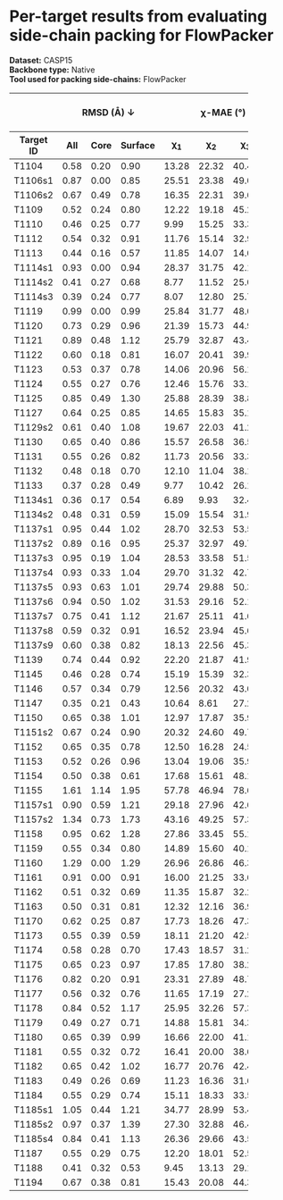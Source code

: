 # Per-target results from evaluating side-chain packing for FlowPacker

**Dataset:** CASP15  
**Backbone type:** Native  
**Tool used for packing side-chains:** FlowPacker  
<table style="width:85%;">
  <thead>
    <tr>
      <th></th>
      <th colspan="3"><strong>RMSD (Å) ↓</strong></th>
      <th colspan="4"><strong>&chi;-MAE (°) ↓</strong></th>
      <th><strong>RR (%) ↑</strong></th>
      <th colspan="3"><strong>Steric Clashes (#) ↓</strong></th>
    </tr>
    <tr>
      <th><strong>Target ID</strong></th>
      <th><strong>All</strong></th>
      <th><strong>Core</strong></th>
      <th><strong>Surface</strong></th>
      <th>&chi;<sub>1</sub></th>
      <th>&chi;<sub>2</sub></th>
      <th>&chi;<sub>3</sub></th>
      <th>&chi;<sub>4</sub></th>
      <th>&chi;<sub>1-4</sub></th>
      <th>100%</th>
      <th>90%</th>
      <th>80%</th>
    </tr>
  </thead>
  <tbody>
    <tr>
      <td>T1104</td>
      <td>0.58</td>
      <td>0.20</td>
      <td>0.90</td>
      <td>13.28</td>
      <td>22.32</td>
      <td>40.42</td>
      <td>74.23</td>
      <td>67.4</td>
      <td>25.0</td>
      <td>3.0</td>
      <td>0.0</td>
    </tr>
    <tr>
      <td>T1106s1</td>
      <td>0.87</td>
      <td>0.00</td>
      <td>0.85</td>
      <td>25.51</td>
      <td>23.38</td>
      <td>49.02</td>
      <td>56.19</td>
      <td>64.5</td>
      <td>6.0</td>
      <td>0.0</td>
      <td>0.0</td>
    </tr>
    <tr>
      <td>T1106s2</td>
      <td>0.67</td>
      <td>0.49</td>
      <td>0.78</td>
      <td>16.35</td>
      <td>22.31</td>
      <td>39.61</td>
      <td>60.87</td>
      <td>64.9</td>
      <td>27.0</td>
      <td>5.0</td>
      <td>0.0</td>
    </tr>
    <tr>
      <td>T1109</td>
      <td>0.52</td>
      <td>0.24</td>
      <td>0.80</td>
      <td>12.22</td>
      <td>19.18</td>
      <td>45.21</td>
      <td>61.88</td>
      <td>76.0</td>
      <td>65.0</td>
      <td>10.0</td>
      <td>1.0</td>
    </tr>
    <tr>
      <td>T1110</td>
      <td>0.46</td>
      <td>0.25</td>
      <td>0.77</td>
      <td>9.99</td>
      <td>15.25</td>
      <td>33.34</td>
      <td>39.87</td>
      <td>80.8</td>
      <td>68.0</td>
      <td>16.0</td>
      <td>5.0</td>
    </tr>
    <tr>
      <td>T1112</td>
      <td>0.54</td>
      <td>0.32</td>
      <td>0.91</td>
      <td>11.76</td>
      <td>15.14</td>
      <td>32.92</td>
      <td>50.90</td>
      <td>76.3</td>
      <td>135.0</td>
      <td>16.0</td>
      <td>2.0</td>
    </tr>
    <tr>
      <td>T1113</td>
      <td>0.44</td>
      <td>0.16</td>
      <td>0.57</td>
      <td>11.85</td>
      <td>14.07</td>
      <td>14.04</td>
      <td>27.33</td>
      <td>80.0</td>
      <td>53.0</td>
      <td>2.0</td>
      <td>0.0</td>
    </tr>
    <tr>
      <td>T1114s1</td>
      <td>0.93</td>
      <td>0.00</td>
      <td>0.94</td>
      <td>28.37</td>
      <td>31.75</td>
      <td>42.15</td>
      <td>69.57</td>
      <td>54.0</td>
      <td>14.0</td>
      <td>2.0</td>
      <td>0.0</td>
    </tr>
    <tr>
      <td>T1114s2</td>
      <td>0.41</td>
      <td>0.27</td>
      <td>0.68</td>
      <td>8.77</td>
      <td>11.52</td>
      <td>25.02</td>
      <td>45.00</td>
      <td>81.2</td>
      <td>160.0</td>
      <td>18.0</td>
      <td>2.0</td>
    </tr>
    <tr>
      <td>T1114s3</td>
      <td>0.39</td>
      <td>0.24</td>
      <td>0.77</td>
      <td>8.07</td>
      <td>12.80</td>
      <td>25.71</td>
      <td>50.85</td>
      <td>85.4</td>
      <td>407.0</td>
      <td>76.0</td>
      <td>19.0</td>
    </tr>
    <tr>
      <td>T1119</td>
      <td>0.99</td>
      <td>0.00</td>
      <td>0.99</td>
      <td>25.84</td>
      <td>31.77</td>
      <td>48.01</td>
      <td>50.46</td>
      <td>47.5</td>
      <td>2.0</td>
      <td>0.0</td>
      <td>0.0</td>
    </tr>
    <tr>
      <td>T1120</td>
      <td>0.73</td>
      <td>0.29</td>
      <td>0.96</td>
      <td>21.39</td>
      <td>15.73</td>
      <td>44.94</td>
      <td>50.19</td>
      <td>64.5</td>
      <td>43.0</td>
      <td>6.0</td>
      <td>0.0</td>
    </tr>
    <tr>
      <td>T1121</td>
      <td>0.89</td>
      <td>0.48</td>
      <td>1.12</td>
      <td>25.79</td>
      <td>32.87</td>
      <td>43.46</td>
      <td>63.43</td>
      <td>55.0</td>
      <td>85.0</td>
      <td>16.0</td>
      <td>5.0</td>
    </tr>
    <tr>
      <td>T1122</td>
      <td>0.60</td>
      <td>0.18</td>
      <td>0.81</td>
      <td>16.07</td>
      <td>20.41</td>
      <td>39.94</td>
      <td>50.82</td>
      <td>73.3</td>
      <td>48.0</td>
      <td>3.0</td>
      <td>2.0</td>
    </tr>
    <tr>
      <td>T1123</td>
      <td>0.53</td>
      <td>0.37</td>
      <td>0.78</td>
      <td>14.06</td>
      <td>20.96</td>
      <td>56.11</td>
      <td>52.16</td>
      <td>70.5</td>
      <td>104.0</td>
      <td>14.0</td>
      <td>4.0</td>
    </tr>
    <tr>
      <td>T1124</td>
      <td>0.55</td>
      <td>0.27</td>
      <td>0.76</td>
      <td>12.46</td>
      <td>15.76</td>
      <td>33.12</td>
      <td>40.26</td>
      <td>78.8</td>
      <td>103.0</td>
      <td>9.0</td>
      <td>3.0</td>
    </tr>
    <tr>
      <td>T1125</td>
      <td>0.85</td>
      <td>0.49</td>
      <td>1.30</td>
      <td>25.88</td>
      <td>28.39</td>
      <td>38.86</td>
      <td>53.46</td>
      <td>48.2</td>
      <td>266.0</td>
      <td>44.0</td>
      <td>11.0</td>
    </tr>
    <tr>
      <td>T1127</td>
      <td>0.64</td>
      <td>0.25</td>
      <td>0.85</td>
      <td>14.65</td>
      <td>15.83</td>
      <td>35.16</td>
      <td>47.99</td>
      <td>74.0</td>
      <td>71.0</td>
      <td>10.0</td>
      <td>3.0</td>
    </tr>
    <tr>
      <td>T1129s2</td>
      <td>0.61</td>
      <td>0.40</td>
      <td>1.08</td>
      <td>19.67</td>
      <td>22.03</td>
      <td>41.27</td>
      <td>61.14</td>
      <td>66.2</td>
      <td>248.0</td>
      <td>27.0</td>
      <td>3.0</td>
    </tr>
    <tr>
      <td>T1130</td>
      <td>0.65</td>
      <td>0.40</td>
      <td>0.86</td>
      <td>15.57</td>
      <td>26.58</td>
      <td>36.57</td>
      <td>76.53</td>
      <td>63.6</td>
      <td>48.0</td>
      <td>8.0</td>
      <td>0.0</td>
    </tr>
    <tr>
      <td>T1131</td>
      <td>0.55</td>
      <td>0.26</td>
      <td>0.82</td>
      <td>11.73</td>
      <td>20.56</td>
      <td>33.37</td>
      <td>45.26</td>
      <td>74.8</td>
      <td>66.0</td>
      <td>17.0</td>
      <td>7.0</td>
    </tr>
    <tr>
      <td>T1132</td>
      <td>0.48</td>
      <td>0.18</td>
      <td>0.70</td>
      <td>12.10</td>
      <td>11.04</td>
      <td>38.19</td>
      <td>38.73</td>
      <td>78.0</td>
      <td>26.0</td>
      <td>5.0</td>
      <td>1.0</td>
    </tr>
    <tr>
      <td>T1133</td>
      <td>0.37</td>
      <td>0.28</td>
      <td>0.49</td>
      <td>9.77</td>
      <td>10.42</td>
      <td>26.12</td>
      <td>44.35</td>
      <td>83.9</td>
      <td>153.0</td>
      <td>18.0</td>
      <td>3.0</td>
    </tr>
    <tr>
      <td>T1134s1</td>
      <td>0.36</td>
      <td>0.17</td>
      <td>0.54</td>
      <td>6.89</td>
      <td>9.93</td>
      <td>32.45</td>
      <td>40.64</td>
      <td>79.6</td>
      <td>27.0</td>
      <td>3.0</td>
      <td>0.0</td>
    </tr>
    <tr>
      <td>T1134s2</td>
      <td>0.48</td>
      <td>0.31</td>
      <td>0.59</td>
      <td>15.09</td>
      <td>15.54</td>
      <td>31.96</td>
      <td>41.95</td>
      <td>73.5</td>
      <td>61.0</td>
      <td>8.0</td>
      <td>3.0</td>
    </tr>
    <tr>
      <td>T1137s1</td>
      <td>0.95</td>
      <td>0.44</td>
      <td>1.02</td>
      <td>28.70</td>
      <td>32.53</td>
      <td>53.57</td>
      <td>67.44</td>
      <td>54.1</td>
      <td>97.0</td>
      <td>8.0</td>
      <td>1.0</td>
    </tr>
    <tr>
      <td>T1137s2</td>
      <td>0.89</td>
      <td>0.16</td>
      <td>0.95</td>
      <td>25.37</td>
      <td>32.97</td>
      <td>49.70</td>
      <td>61.53</td>
      <td>56.9</td>
      <td>69.0</td>
      <td>9.0</td>
      <td>1.0</td>
    </tr>
    <tr>
      <td>T1137s3</td>
      <td>0.95</td>
      <td>0.19</td>
      <td>1.04</td>
      <td>28.53</td>
      <td>33.58</td>
      <td>51.52</td>
      <td>69.63</td>
      <td>51.9</td>
      <td>57.0</td>
      <td>2.0</td>
      <td>0.0</td>
    </tr>
    <tr>
      <td>T1137s4</td>
      <td>0.93</td>
      <td>0.33</td>
      <td>1.04</td>
      <td>29.70</td>
      <td>31.32</td>
      <td>42.72</td>
      <td>50.68</td>
      <td>52.7</td>
      <td>124.0</td>
      <td>18.0</td>
      <td>3.0</td>
    </tr>
    <tr>
      <td>T1137s5</td>
      <td>0.93</td>
      <td>0.63</td>
      <td>1.01</td>
      <td>29.74</td>
      <td>29.88</td>
      <td>50.37</td>
      <td>45.44</td>
      <td>55.1</td>
      <td>73.0</td>
      <td>7.0</td>
      <td>4.0</td>
    </tr>
    <tr>
      <td>T1137s6</td>
      <td>0.94</td>
      <td>0.50</td>
      <td>1.02</td>
      <td>31.53</td>
      <td>29.16</td>
      <td>52.12</td>
      <td>70.49</td>
      <td>52.8</td>
      <td>102.0</td>
      <td>10.0</td>
      <td>1.0</td>
    </tr>
    <tr>
      <td>T1137s7</td>
      <td>0.75</td>
      <td>0.41</td>
      <td>1.12</td>
      <td>21.67</td>
      <td>25.11</td>
      <td>41.68</td>
      <td>53.25</td>
      <td>62.0</td>
      <td>95.0</td>
      <td>15.0</td>
      <td>5.0</td>
    </tr>
    <tr>
      <td>T1137s8</td>
      <td>0.59</td>
      <td>0.32</td>
      <td>0.91</td>
      <td>16.52</td>
      <td>23.94</td>
      <td>45.60</td>
      <td>50.85</td>
      <td>73.1</td>
      <td>58.0</td>
      <td>3.0</td>
      <td>1.0</td>
    </tr>
    <tr>
      <td>T1137s9</td>
      <td>0.60</td>
      <td>0.38</td>
      <td>0.82</td>
      <td>18.13</td>
      <td>22.56</td>
      <td>45.38</td>
      <td>53.15</td>
      <td>68.6</td>
      <td>69.0</td>
      <td>7.0</td>
      <td>2.0</td>
    </tr>
    <tr>
      <td>T1139</td>
      <td>0.74</td>
      <td>0.44</td>
      <td>0.92</td>
      <td>22.20</td>
      <td>21.87</td>
      <td>41.93</td>
      <td>27.31</td>
      <td>57.0</td>
      <td>64.0</td>
      <td>6.0</td>
      <td>3.0</td>
    </tr>
    <tr>
      <td>T1145</td>
      <td>0.46</td>
      <td>0.28</td>
      <td>0.74</td>
      <td>15.19</td>
      <td>15.39</td>
      <td>32.33</td>
      <td>41.36</td>
      <td>72.5</td>
      <td>222.0</td>
      <td>20.0</td>
      <td>4.0</td>
    </tr>
    <tr>
      <td>T1146</td>
      <td>0.57</td>
      <td>0.34</td>
      <td>0.79</td>
      <td>12.56</td>
      <td>20.32</td>
      <td>43.08</td>
      <td>44.47</td>
      <td>74.2</td>
      <td>94.0</td>
      <td>12.0</td>
      <td>1.0</td>
    </tr>
    <tr>
      <td>T1147</td>
      <td>0.35</td>
      <td>0.21</td>
      <td>0.43</td>
      <td>10.64</td>
      <td>8.61</td>
      <td>27.20</td>
      <td>48.18</td>
      <td>89.5</td>
      <td>35.0</td>
      <td>3.0</td>
      <td>0.0</td>
    </tr>
    <tr>
      <td>T1150</td>
      <td>0.65</td>
      <td>0.38</td>
      <td>1.01</td>
      <td>12.97</td>
      <td>17.87</td>
      <td>35.95</td>
      <td>60.37</td>
      <td>69.1</td>
      <td>140.0</td>
      <td>29.0</td>
      <td>10.0</td>
    </tr>
    <tr>
      <td>T1151s2</td>
      <td>0.67</td>
      <td>0.24</td>
      <td>0.90</td>
      <td>20.32</td>
      <td>24.60</td>
      <td>49.75</td>
      <td>27.10</td>
      <td>66.7</td>
      <td>20.0</td>
      <td>3.0</td>
      <td>1.0</td>
    </tr>
    <tr>
      <td>T1152</td>
      <td>0.65</td>
      <td>0.35</td>
      <td>0.78</td>
      <td>12.50</td>
      <td>16.28</td>
      <td>24.54</td>
      <td>64.85</td>
      <td>75.0</td>
      <td>15.0</td>
      <td>2.0</td>
      <td>0.0</td>
    </tr>
    <tr>
      <td>T1153</td>
      <td>0.52</td>
      <td>0.26</td>
      <td>0.96</td>
      <td>13.04</td>
      <td>19.06</td>
      <td>35.96</td>
      <td>59.17</td>
      <td>76.4</td>
      <td>68.0</td>
      <td>5.0</td>
      <td>0.0</td>
    </tr>
    <tr>
      <td>T1154</td>
      <td>0.50</td>
      <td>0.38</td>
      <td>0.61</td>
      <td>17.68</td>
      <td>15.61</td>
      <td>48.11</td>
      <td>25.12</td>
      <td>74.9</td>
      <td>271.0</td>
      <td>26.0</td>
      <td>5.0</td>
    </tr>
    <tr>
      <td>T1155</td>
      <td>1.61</td>
      <td>1.14</td>
      <td>1.95</td>
      <td>57.78</td>
      <td>46.94</td>
      <td>78.66</td>
      <td>72.60</td>
      <td>21.3</td>
      <td>89.0</td>
      <td>27.0</td>
      <td>6.0</td>
    </tr>
    <tr>
      <td>T1157s1</td>
      <td>0.90</td>
      <td>0.59</td>
      <td>1.21</td>
      <td>29.18</td>
      <td>27.96</td>
      <td>42.67</td>
      <td>61.77</td>
      <td>56.1</td>
      <td>607.0</td>
      <td>130.0</td>
      <td>36.0</td>
    </tr>
    <tr>
      <td>T1157s2</td>
      <td>1.34</td>
      <td>0.73</td>
      <td>1.73</td>
      <td>43.16</td>
      <td>49.25</td>
      <td>57.33</td>
      <td>50.68</td>
      <td>35.7</td>
      <td>136.0</td>
      <td>21.0</td>
      <td>4.0</td>
    </tr>
    <tr>
      <td>T1158</td>
      <td>0.95</td>
      <td>0.62</td>
      <td>1.28</td>
      <td>27.86</td>
      <td>33.45</td>
      <td>55.12</td>
      <td>78.74</td>
      <td>43.5</td>
      <td>377.0</td>
      <td>62.0</td>
      <td>15.0</td>
    </tr>
    <tr>
      <td>T1159</td>
      <td>0.55</td>
      <td>0.34</td>
      <td>0.80</td>
      <td>14.89</td>
      <td>15.60</td>
      <td>40.14</td>
      <td>64.92</td>
      <td>78.7</td>
      <td>43.0</td>
      <td>4.0</td>
      <td>2.0</td>
    </tr>
    <tr>
      <td>T1160</td>
      <td>1.29</td>
      <td>0.00</td>
      <td>1.29</td>
      <td>26.96</td>
      <td>26.86</td>
      <td>46.33</td>
      <td>62.69</td>
      <td>57.1</td>
      <td>3.0</td>
      <td>0.0</td>
      <td>0.0</td>
    </tr>
    <tr>
      <td>T1161</td>
      <td>0.91</td>
      <td>0.00</td>
      <td>0.91</td>
      <td>16.00</td>
      <td>21.25</td>
      <td>33.69</td>
      <td>47.92</td>
      <td>67.6</td>
      <td>16.0</td>
      <td>1.0</td>
      <td>0.0</td>
    </tr>
    <tr>
      <td>T1162</td>
      <td>0.51</td>
      <td>0.32</td>
      <td>0.69</td>
      <td>11.35</td>
      <td>15.87</td>
      <td>32.23</td>
      <td>54.68</td>
      <td>78.1</td>
      <td>49.0</td>
      <td>8.0</td>
      <td>1.0</td>
    </tr>
    <tr>
      <td>T1163</td>
      <td>0.50</td>
      <td>0.31</td>
      <td>0.81</td>
      <td>12.32</td>
      <td>12.16</td>
      <td>36.99</td>
      <td>50.54</td>
      <td>79.0</td>
      <td>56.0</td>
      <td>10.0</td>
      <td>0.0</td>
    </tr>
    <tr>
      <td>T1170</td>
      <td>0.62</td>
      <td>0.25</td>
      <td>0.87</td>
      <td>17.73</td>
      <td>18.26</td>
      <td>47.37</td>
      <td>48.08</td>
      <td>65.9</td>
      <td>67.0</td>
      <td>8.0</td>
      <td>3.0</td>
    </tr>
    <tr>
      <td>T1173</td>
      <td>0.55</td>
      <td>0.39</td>
      <td>0.59</td>
      <td>18.11</td>
      <td>21.20</td>
      <td>42.59</td>
      <td>54.96</td>
      <td>68.2</td>
      <td>82.0</td>
      <td>8.0</td>
      <td>1.0</td>
    </tr>
    <tr>
      <td>T1174</td>
      <td>0.58</td>
      <td>0.28</td>
      <td>0.70</td>
      <td>17.43</td>
      <td>18.57</td>
      <td>31.23</td>
      <td>57.93</td>
      <td>73.8</td>
      <td>101.0</td>
      <td>10.0</td>
      <td>0.0</td>
    </tr>
    <tr>
      <td>T1175</td>
      <td>0.65</td>
      <td>0.23</td>
      <td>0.97</td>
      <td>17.85</td>
      <td>17.80</td>
      <td>38.24</td>
      <td>60.75</td>
      <td>68.3</td>
      <td>80.0</td>
      <td>7.0</td>
      <td>2.0</td>
    </tr>
    <tr>
      <td>T1176</td>
      <td>0.82</td>
      <td>0.20</td>
      <td>0.91</td>
      <td>23.31</td>
      <td>27.89</td>
      <td>48.78</td>
      <td>45.58</td>
      <td>56.2</td>
      <td>63.0</td>
      <td>18.0</td>
      <td>8.0</td>
    </tr>
    <tr>
      <td>T1177</td>
      <td>0.56</td>
      <td>0.32</td>
      <td>0.76</td>
      <td>11.65</td>
      <td>17.19</td>
      <td>27.21</td>
      <td>40.61</td>
      <td>76.3</td>
      <td>94.0</td>
      <td>20.0</td>
      <td>8.0</td>
    </tr>
    <tr>
      <td>T1178</td>
      <td>0.84</td>
      <td>0.52</td>
      <td>1.17</td>
      <td>25.95</td>
      <td>32.26</td>
      <td>57.37</td>
      <td>68.50</td>
      <td>55.2</td>
      <td>91.0</td>
      <td>16.0</td>
      <td>1.0</td>
    </tr>
    <tr>
      <td>T1179</td>
      <td>0.49</td>
      <td>0.27</td>
      <td>0.71</td>
      <td>14.88</td>
      <td>15.81</td>
      <td>34.39</td>
      <td>27.36</td>
      <td>76.6</td>
      <td>90.0</td>
      <td>9.0</td>
      <td>0.0</td>
    </tr>
    <tr>
      <td>T1180</td>
      <td>0.65</td>
      <td>0.39</td>
      <td>0.99</td>
      <td>16.66</td>
      <td>22.00</td>
      <td>41.13</td>
      <td>50.11</td>
      <td>66.0</td>
      <td>125.0</td>
      <td>12.0</td>
      <td>1.0</td>
    </tr>
    <tr>
      <td>T1181</td>
      <td>0.55</td>
      <td>0.32</td>
      <td>0.72</td>
      <td>16.41</td>
      <td>20.00</td>
      <td>38.66</td>
      <td>66.91</td>
      <td>70.9</td>
      <td>199.0</td>
      <td>18.0</td>
      <td>2.0</td>
    </tr>
    <tr>
      <td>T1182</td>
      <td>0.65</td>
      <td>0.42</td>
      <td>1.02</td>
      <td>16.77</td>
      <td>20.76</td>
      <td>42.47</td>
      <td>58.18</td>
      <td>65.4</td>
      <td>288.0</td>
      <td>63.0</td>
      <td>15.0</td>
    </tr>
    <tr>
      <td>T1183</td>
      <td>0.49</td>
      <td>0.26</td>
      <td>0.69</td>
      <td>11.23</td>
      <td>16.36</td>
      <td>31.63</td>
      <td>44.82</td>
      <td>75.4</td>
      <td>53.0</td>
      <td>9.0</td>
      <td>2.0</td>
    </tr>
    <tr>
      <td>T1184</td>
      <td>0.55</td>
      <td>0.29</td>
      <td>0.74</td>
      <td>15.11</td>
      <td>18.33</td>
      <td>33.52</td>
      <td>32.41</td>
      <td>75.9</td>
      <td>36.0</td>
      <td>7.0</td>
      <td>2.0</td>
    </tr>
    <tr>
      <td>T1185s1</td>
      <td>1.05</td>
      <td>0.44</td>
      <td>1.21</td>
      <td>34.77</td>
      <td>28.99</td>
      <td>53.47</td>
      <td>74.25</td>
      <td>46.8</td>
      <td>11.0</td>
      <td>1.0</td>
      <td>1.0</td>
    </tr>
    <tr>
      <td>T1185s2</td>
      <td>0.97</td>
      <td>0.37</td>
      <td>1.39</td>
      <td>27.30</td>
      <td>32.88</td>
      <td>46.46</td>
      <td>57.81</td>
      <td>48.1</td>
      <td>98.0</td>
      <td>10.0</td>
      <td>2.0</td>
    </tr>
    <tr>
      <td>T1185s4</td>
      <td>0.84</td>
      <td>0.41</td>
      <td>1.13</td>
      <td>26.36</td>
      <td>29.66</td>
      <td>43.52</td>
      <td>62.64</td>
      <td>51.6</td>
      <td>65.0</td>
      <td>7.0</td>
      <td>2.0</td>
    </tr>
    <tr>
      <td>T1187</td>
      <td>0.55</td>
      <td>0.29</td>
      <td>0.75</td>
      <td>12.20</td>
      <td>18.01</td>
      <td>52.59</td>
      <td>43.54</td>
      <td>69.3</td>
      <td>47.0</td>
      <td>7.0</td>
      <td>0.0</td>
    </tr>
    <tr>
      <td>T1188</td>
      <td>0.41</td>
      <td>0.32</td>
      <td>0.53</td>
      <td>9.45</td>
      <td>13.13</td>
      <td>29.17</td>
      <td>44.15</td>
      <td>77.5</td>
      <td>162.0</td>
      <td>16.0</td>
      <td>2.0</td>
    </tr>
    <tr>
      <td>T1194</td>
      <td>0.67</td>
      <td>0.38</td>
      <td>0.81</td>
      <td>15.43</td>
      <td>20.08</td>
      <td>44.33</td>
      <td>38.15</td>
      <td>67.2</td>
      <td>43.0</td>
      <td>7.0</td>
      <td>0.0</td>
    </tr>
  </tbody>
</table>